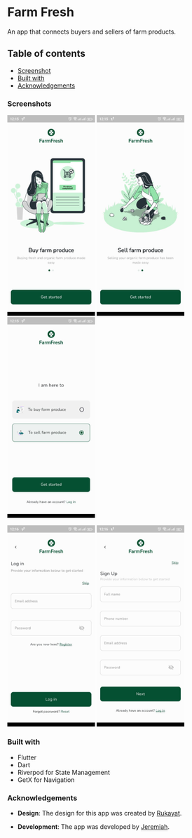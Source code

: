 # Farm Fresh

An app that connects buyers and sellers of farm products.

## Table of contents

- [Screenshot](#screenshots)
- [Built with](#built-with)
- [Acknowledgements](#acknowledgements)

### Screenshots

<img src="./assets/screenshots/screenshot1.jpg" width="200" alt="onboarding" /> <img src="./assets/screenshots/screenshot2.jpg" width="200" alt="onboarding" /> <img src="./assets/screenshots/screenshot3.jpg" width="200" alt="onboarding" />

<img src="./assets/screenshots/screenshot4.jpg" width="200" alt="onboarding" /> <img src="./assets/screenshots/screenshot5.jpg" width="200" alt="onboarding" />

### Built with

- Flutter
- Dart
- Riverpod for State Management
- GetX for Navigation

### Acknowledgements

- **Design**: The design for this app was created by [Rukayat](https://medium.com/@rukayatsalam).

- **Development**: The app was developed by [Jeremiah](https://github.com/JER3MIAH).
